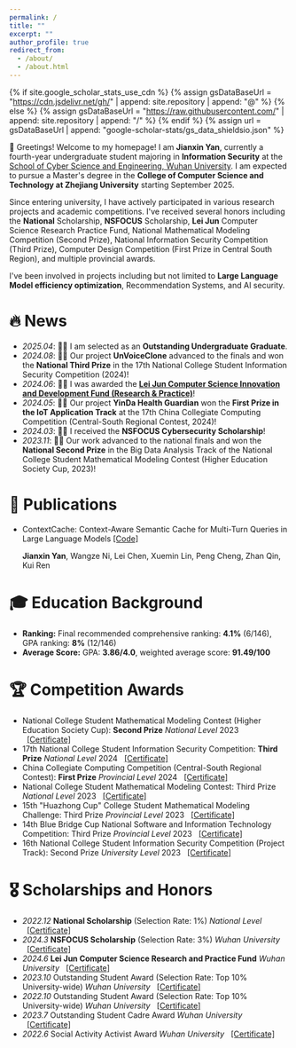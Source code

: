 ```yaml
---
permalink: /
title: ""
excerpt: ""
author_profile: true
redirect_from: 
  - /about/
  - /about.html
---
```

{% if site.google_scholar_stats_use_cdn %}
{% assign gsDataBaseUrl = "https://cdn.jsdelivr.net/gh/" | append: site.repository | append: "@" %}
{% else %}
{% assign gsDataBaseUrl = "https://raw.githubusercontent.com/" | append: site.repository | append: "/" %}
{% endif %}
{% assign url = gsDataBaseUrl | append: "google-scholar-stats/gs_data_shieldsio.json" %}

<span class='anchor' id='about-me'></span>
  👋 Greetings! Welcome to my homepage! I am ​**Jianxin Yan**, currently a fourth-year undergraduate student majoring in ​**Information Security** at the [School of Cyber Science and Engineering, Wuhan University](https://cse.whu.edu.cn/). I am expected to pursue a Master's degree in the ​**College of Computer Science and Technology at Zhejiang University** starting September 2025.  

  Since entering university, I have actively participated in various research projects and academic competitions. I've received several honors including the **National** Scholarship, **NSFOCUS** Scholarship, **Lei Jun** Computer Science Research Practice Fund, National Mathematical Modeling Competition (Second Prize), National Information Security Competition (Third Prize), Computer Design Competition (First Prize in Central South Region), and multiple provincial awards. 
  
  I've been involved in projects including but not limited to **Large Language Model efficiency optimization**, Recommendation Systems, and AI security.


# 🔥 News  

- *2025.04*: 🎉🎉 I am selected as an **Outstanding Undergraduate Graduate**.  
- *2024.08*: 🎉🎉 Our project **UnVoiceClone** advanced to the finals and won the **National Third Prize** in the 17th National College Student Information Security Competition (2024)!  
- *2024.06*: 🎉🎉 I was awarded the **[Lei Jun Computer Science Innovation and Development Fund (Research & Practice)](https://cse.whu.edu.cn/info/1101/23802.htm)**!  
- *2024.05*: 🎉🎉 Our project **YinDa Health Guardian** won the **First Prize in the IoT Application Track** at the 17th China Collegiate Computing Competition (Central-South Regional Contest, 2024)!  
- *2024.03*: 🎉🎉 I received the **NSFOCUS Cybersecurity Scholarship**!  
- *2023.11*: 🎉🎉 Our work advanced to the national finals and won the **National Second Prize** in the Big Data Analysis Track of the National College Student Mathematical Modeling Contest (Higher Education Society Cup, 2023)!


# 📝 Publications

- ContextCache: Context-Aware Semantic Cache for Multi-Turn Queries in Large Language Models [[Code]](https://github.com/uYanJX/ContextCache) 

  **Jianxin Yan**, Wangze Ni, Lei Chen, Xuemin Lin, Peng Cheng, Zhan Qin, Kui Ren


# 🎓 Education Background  

- **Ranking:** Final recommended comprehensive ranking: **4.1%** (6/146), GPA ranking: **8%** (12/146)  
- **Average Score:** GPA: **3.86/4.0**, weighted average score: **91.49/100**  


# 🏆 Competition Awards  

- National College Student Mathematical Modeling Contest (Higher Education Society Cup): **Second Prize** *National Level* 2023 &nbsp;&nbsp;[[Certificate]](..\docs\shumo.jpg)  
- 17th National College Student Information Security Competition: **Third Prize** *National Level* 2024 &nbsp;&nbsp;[[Certificate]](..\docs\xinan.jpg)  
- China Collegiate Computing Competition (Central-South Regional Contest): **First Prize** *Provincial Level* 2024 &nbsp;&nbsp;[[Certificate]](..\docs\jishe.jpg)  
- National College Student Mathematical Modeling Contest: Third Prize *National Level* 2023 &nbsp;&nbsp;[[Certificate]](..\docs\shuxue.jpg)  
- 15th "Huazhong Cup" College Student Mathematical Modeling Challenge: Third Prize *Provincial Level* 2023 &nbsp;&nbsp;[[Certificate]](..\docs\hzb.png)  
- 14th Blue Bridge Cup National Software and Information Technology Competition: Third Prize *Provincial Level* 2023 &nbsp;&nbsp;[[Certificate]](..\docs\lqb.jpg)  
- 16th National College Student Information Security Competition (Project Track): Second Prize *University Level* 2023 &nbsp;&nbsp;[[Certificate]](..\docs\security.jpg)  


# 🎖 Scholarships and Honors  

- *2022.12* **National Scholarship** (Selection Rate: 1%) *National Level* &nbsp;&nbsp;[[Certificate]](..\docs\gj.jpg)  
- *2024.3* **NSFOCUS Scholarship** (Selection Rate: 3%) *Wuhan University* &nbsp;&nbsp;[[Certificate]](..\docs\lvmeng.pdf)  
- *2024.6* **Lei Jun Computer Science Research and Practice Fund** *Wuhan University* &nbsp;&nbsp;[[Certificate]](https://cse.whu.edu.cn/info/1101/23802.htm)  
- *2023.10* Outstanding Student Award (Selection Rate: Top 10% University-wide) *Wuhan University* &nbsp;&nbsp;[[Certificate]](..\docs\sanhao23.jpg)  
- *2022.10* Outstanding Student Award (Selection Rate: Top 10% University-wide) *Wuhan University* &nbsp;&nbsp;[[Certificate]](..\docs\sanhao22.jpg)  
- *2023.7* Outstanding Student Cadre Award *Wuhan University* &nbsp;&nbsp;[[Certificate]](..\docs\ganbu.jpg)  
- *2022.6* Social Activity Activist Award *Wuhan University* &nbsp;&nbsp;[[Certificate]](..\docs\shehui.jpg)


<!-- 
# 📖 Educations

- *2021.9 - 至今*, 本科生, 武汉大学国家网络安全学院, 专业： 信息安全. -->
